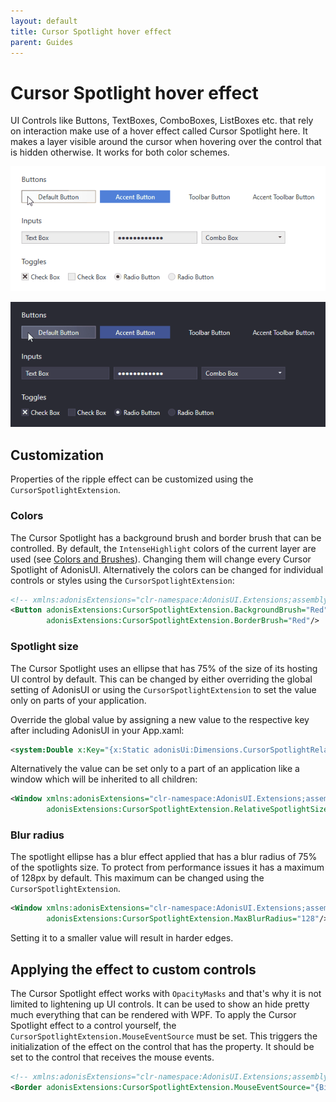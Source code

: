```yaml
---
layout: default
title: Cursor Spotlight hover effect
parent: Guides
---
```


# Cursor Spotlight hover effect

UI Controls like Buttons, TextBoxes, ComboBoxes, ListBoxes etc. that rely on interaction make use of a hover effect called Cursor Spotlight here. It makes a layer visible around the cursor when hovering over the control that is hidden otherwise. It works for both color schemes.

![Cursor spotlight in light color scheme](../../img/adonis-demo-cursor-spotlight-light.gif)

![Cursor spotlight in dark color scheme](../../img/adonis-demo-cursor-spotlight-dark.gif)

## Customization

Properties of the ripple effect can be customized using the `CursorSpotlightExtension`.

### Colors

The Cursor Spotlight has a background brush and border brush that can be controlled. By default, the `IntenseHighlight` colors of the current layer are used (see [Colors and Brushes](colors-and-brushes.md)). Changing them will change every Cursor Spotlight of AdonisUI. Alternatively the colors can be changed for individual controls or styles using the `CursorSpotlightExtension`:

```xml
<!-- xmlns:adonisExtensions="clr-namespace:AdonisUI.Extensions;assembly=AdonisUI" -->
<Button adonisExtensions:CursorSpotlightExtension.BackgroundBrush="Red"
        adonisExtensions:CursorSpotlightExtension.BorderBrush="Red"/>
```

### Spotlight size

The Cursor Spotlight uses an ellipse that has 75% of the size of its hosting UI control by default. This can be changed by either overriding the global setting of AdonisUI or using the `CursorSpotlightExtension` to set the value only on parts of your application.

Override the global value by assigning a new value to the respective key after including AdonisUI in your App.xaml:

```xml
<system:Double x:Key="{x:Static adonisUi:Dimensions.CursorSpotlightRelativeSize}">0.75</system:Double>
```

Alternatively the value can be set only to a part of an application like a window which will be inherited to all children:

```xml
<Window xmlns:adonisExtensions="clr-namespace:AdonisUI.Extensions;assembly=AdonisUI"
        adonisExtensions:CursorSpotlightExtension.RelativeSpotlightSize="0.75"/>
```

### Blur radius

The spotlight ellipse has a blur effect applied that has a blur radius of 75% of the spotlights size. To protect from performance issues it has a maximum of 128px by default. This maximum can be changed using the `CursorSpotlightExtension`.

```xml
<Window xmlns:adonisExtensions="clr-namespace:AdonisUI.Extensions;assembly=AdonisUI"
        adonisExtensions:CursorSpotlightExtension.MaxBlurRadius="128"/>
```

Setting it to a smaller value will result in harder edges.

## Applying the effect to custom controls

The Cursor Spotlight effect works with `OpacityMasks` and that's why it is not limited to lightening up UI controls. It can be used to show an hide pretty much everything that can be rendered with WPF. To apply the Cursor Spotlight effect to a control yourself, the `CursorSpotlightExtension.MouseEventSource` must be set. This triggers the initialization of the effect on the control that has the property. It should be set to the control that receives the mouse events. 

```xml
<!-- xmlns:adonisExtensions="clr-namespace:AdonisUI.Extensions;assembly=AdonisUI" -->
<Border adonisExtensions:CursorSpotlightExtension.MouseEventSource="{Binding RelativeSource={RelativeSource Self}}"/>
```
